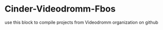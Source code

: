 Cinder-Videodromm-Fbos
===============

use this block to compile projects from Videodromm organization on github

